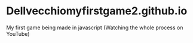 # Dellvecchiomyfirstgame2.github.io
My first game being made in javascript (Watching the whole process on YouTube)
